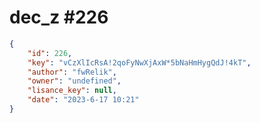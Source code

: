 
# dec_z #226
                
```JSON
{
    "id": 226,
    "key": "vCzXlIcRsA!2qoFyNwXjAxW*5bNaHmHygQdJ!4kT",
    "author": "fwRelik",
    "owner": "undefined",
    "lisance_key": null,
    "date": "2023-6-17 10:21"
}
```
    